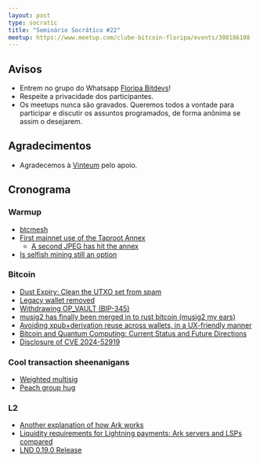 ```yaml
---
layout: post
type: socratic
title: "Seminário Socrático #22"
meetup: https://www.meetup.com/clube-bitcoin-floripa/events/308186108
---
```


## Avisos

- Entrem no grupo do Whatsapp [Floripa Bitdevs](https://chat.whatsapp.com/FCQNp71ayTv4U1LNDDowXh)!
- Respeite a privacidade dos participantes.
- Os meetups nunca são gravados. Queremos todos a vontade para participar e discutir os assuntos programados, de forma anônima se assim o desejarem.

## Agradecimentos

- Agradecemos à [Vinteum](https://vinteum.org/) pelo apoio.

## Cronograma

### Warmup

- [btcmesh](https://github.com/eddieoz/btcmesh)
- [First mainnet use of the Taproot Annex](https://xcancel.com/mononautical/status/1921180666831499737)
    - [A second JPEG has hit the annex](https://xcancel.com/mononautical/status/1921557253368295733)
- [Is selfish mining still an option](https://bitcoin.stackexchange.com/questions/49515/is-selfish-mining-still-an-option-with-compact-blocks-and-fibre)

### Bitcoin

- [Dust Expiry: Clean the UTXO set from spam](https://delvingbitcoin.org/t/dust-expiry-clean-the-utxo-set-from-spam/1707/1)
- [Legacy wallet removed](https://github.com/bitcoin/bitcoin/pull/28710)
- [Withdrawing OP_VAULT (BIP-345)](https://delvingbitcoin.org/t/withdrawing-op-vault-bip-345/1670)
- [musig2 has finally been merged in to rust bitcoin (musig2 my ears)](https://github.com/rust-bitcoin/rust-secp256k1/pull/716)
- [Avoiding xpub+derivation reuse across wallets, in a UX-friendly manner](https://delvingbitcoin.org/t/avoiding-xpub-derivation-reuse-across-wallets-in-a-ux-friendly-manner/1644)
- [Bitcoin and Quantum Computing: Current Status and Future Directions](https://chaincode.com/bitcoin-post-quantum.pdf)
- [Disclosure of CVE 2024-52919](https://bitcoincore.org/en/2025/04/28/disclose-cve-2024-52919/)

### Cool transaction sheenanigans

- [Weighted multisig](https://xcancel.com/mononautical/status/1921012232747421892?s=46)
- [Peach group hug](https://xcancel.com/peachbitcoin/status/1921147023262146785?s=46)

### L2

- [Another explanation of how Ark works](https://nehanarula.org/2025/05/20/ark)
- [Liquidity requirements for Lightning payments: Ark servers and LSPs compared](https://blog.second.tech/ark-liquidity-research-01/)
- [LND 0.19.0 Release](https://github.com/lightningnetwork/lnd/blob/master/docs/release-notes/release-notes-0.19.0.md)
